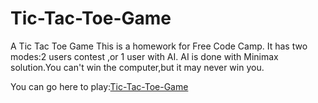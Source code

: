 # Tic-Tac-Toe-Game
A Tic Tac Toe Game
This is a homework for Free Code Camp. 
It has two modes:2 users contest ,or 1 user with AI. 
AI is done with Minimax solution.You can't win the computer,but it may never win you.

You can go here to play:<a href='https://ginobilee.github.io/Tic-Tac-Toe-Game'>Tic-Tac-Toe-Game</a>
